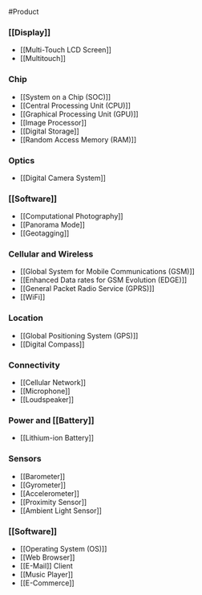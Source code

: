 
#Product

### [[Display]]
- [[Multi-Touch LCD Screen]]
- [[Multitouch]]


### Chip 
- [[System on a Chip (SOC)]]
- [[Central Processing Unit (CPU)]]
- [[Graphical Processing Unit (GPU)]]
- [[Image Processor]]
- [[Digital Storage]]
- [[Random Access Memory (RAM)]]


### Optics
- [[Digital Camera System]]


### [[Software]]
- [[Computational Photography]]
- [[Panorama Mode]]
- [[Geotagging]]


### Cellular and Wireless
- [[Global System for Mobile Communications (GSM)]]
- [[Enhanced Data rates for GSM Evolution (EDGE)]]
- [[General Packet Radio Service (GPRS)]]
- [[WiFi]]


### Location
- [[Global Positioning System (GPS)]]
- [[Digital Compass]]


### Connectivity
- [[Cellular Network]]
- [[Microphone]]
- [[Loudspeaker]]


### Power and [[Battery]]
- [[Lithium-ion Battery]]


### Sensors
- [[Barometer]]
- [[Gyrometer]]
- [[Accelerometer]]
- [[Proximity Sensor]]
- [[Ambient Light Sensor]]


### [[Software]]
- [[Operating System (OS)]]
- [[Web Browser]]
- [[E-Mail]] Client
- [[Music Player]]
- [[E-Commerce]]